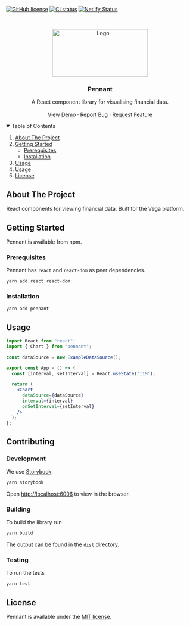 [![GitHub license](https://img.shields.io/npm/l/pennant?style=plastic)](https://github.com/vegaprotocol/pennant/blob/main/LICENSE)
[![CI status](https://github.com/vegaprotocol/pennant/actions/workflows/test.yml/badge.svg)](https://github.com/vegaprotocol/pennant/actions/workflows/test.yml)
[![Netlify Status](https://api.netlify.com/api/v1/badges/754fddcc-e010-4b27-913e-83c7b8ebdcf8/deploy-status)](https://app.netlify.com/sites/distracted-lamarr-c30618/deploys)

<br />
<p align="center">
  <a href="https://github.com/vegaprotocol/pennant">
    <img src="https://user-images.githubusercontent.com/981531/111454723-e0742f00-870c-11eb-8030-49edb8f05bc3.png" alt="Logo" width="256" height="128" style="image-rendering: pixelated;">
  </a>

  <h3 align="center">Pennant</h3>

  <p align="center">
    A React component library for visualising financial data.
    <br />
    <br />
    <a href="https://pennant.netlify.app/">View Demo</a>
    ·
    <a href="https://github.com/vegaprotocol/pennant/issues">Report Bug</a>
    ·
    <a href="https://github.com/vegaprotocol/pennant/issues">Request Feature</a>
  </p>
</p>

<details open="open">
  <summary>Table of Contents</summary>
  <ol>
    <li>
      <a href="#about-the-project">About The Project</a>
    </li>
    <li>
      <a href="#getting-started">Getting Started</a>
      <ul>
        <li><a href="#prerequisites">Prerequisites</a></li>
        <li><a href="#installation">Installation</a></li>
      </ul>
    </li>
    <li><a href="#usage">Usage</a></li>
    <li><a href="#contributing">Usage</a></li>
    <li><a href="#license">License</a></li>
  </ol>
</details>

## About The Project

React components for viewing financial data. Built for the Vega platform.

## Getting Started

Pennant is available from npm.

### Prerequisites

Pennant has `react` and `react-dom` as peer dependencies.

```sh
yarn add react react-dom
```

### Installation

```sh
yarn add pennant
```

## Usage

```jsx
import React from "react";
import { Chart } from "pennant";

const dataSource = new ExampleDataSource();

export const App = () => {
  const [interval, setInterval] = React.useState("I1M");

  return (
    <Chart
      dataSource={dataSource}
      interval={interval}
      onSetInterval={setInterval}
    />
  );
};
```

## Contributing

### Development

We use [Storybook](https://storybook.js.org/).

```sh
yarn storybook
```

Open [http://localhost:6006](http://localhost:6006) to view in the browser.

### Building

To build the library run

```sh
yarn build
```

The output can be found in the `dist` directory.

### Testing

To run the tests

```sh
yarn test
```

## License

Pennant is available under the [MIT license](https://opensource.org/licenses/MIT).
